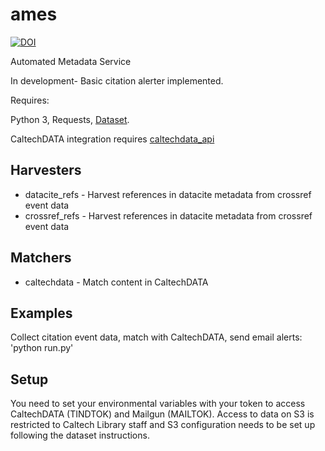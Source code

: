# ames

[![DOI](https://data.caltech.edu/badge/110025475.svg)](https://data.caltech.edu/badge/latestdoi/110025475)

Automated Metadata Service

In development- Basic citation alerter implemented. 

Requires: 

Python 3, Requests, [Dataset](https://github.com/caltechlibrary/dataset).

CaltechDATA integration requires [caltechdata_api](https://github.com/caltechlibrary/caltechdata_api)

## Harvesters

- datacite_refs - Harvest references in datacite metadata from crossref event data
- crossref_refs - Harvest references in datacite metadata from crossref event data

## Matchers

- caltechdata - Match content in CaltechDATA

## Examples

Collect citation event data, match with CaltechDATA, send email alerts:
'python run.py'

## Setup 
You need to set your environmental variables with your token to access
CaltechDATA (TINDTOK) and Mailgun (MAILTOK).  Access to data on S3 is
restricted to Caltech Library staff and S3 configuration needs to be set up
following the dataset instructions. 

